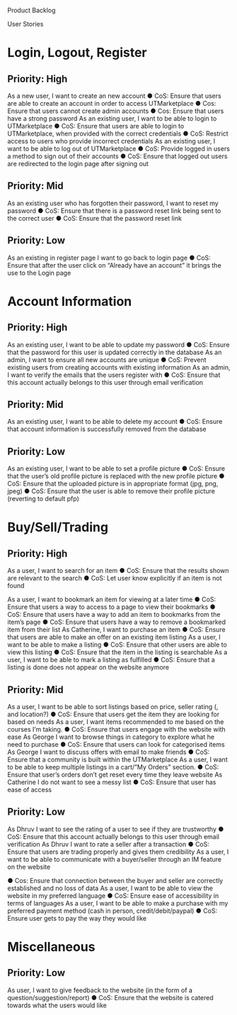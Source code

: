 Product Backlog

User Stories

# Login, Logout, Register

## Priority: High

As a new user, I want to create an new account
● CoS: Ensure that users are able to create an account in order to access UTMarketplace
● Cos: Ensure that users cannot create admin accounts
● Cos: Ensure that users have a strong password
As an existing user, I want to be able to login to UTMarketplace
● CoS: Ensure that users are able to login to UTMarketplace, when provided with the correct
credentials
● CoS: Restrict access to users who provide incorrect credentials
As an existing user, I want to be able to log out of UTMarketplace
● CoS: Provide logged in users a method to sign out of their accounts
● CoS: Ensure that logged out users are redirected to the login page after signing out

## Priority: Mid

As an existing user who has forgotten their password, I want to reset my password
● CoS: Ensure that there is a password reset link being sent to the correct user
● CoS: Ensure that the password reset link

## Priority: Low

As an existing in register page I want to go back to login page
● CoS: Ensure that after the user click on “Already have an account” it brings the use to the
Login page

# Account Information

## Priority: High

As an existing user, I want to be able to update my password
● CoS: Ensure that the password for this user is updated correctly in the database
As an admin, I want to ensure all new accounts are unique
● CoS: Prevent existing users from creating accounts with existing information
As an admin, I want to verify the emails that the users register with
● CoS: Ensure that this account actually belongs to this user through email verification

## Priority: Mid

As an existing user, I want to be able to delete my account
● CoS: Ensure that account information is successfully removed from the database


## Priority: Low

As an existing user, I want to be able to set a profile picture
● CoS: Ensure that the user’s old profile picture is replaced with the new profile picture
● CoS: Ensure that the uploaded picture is in appropriate format (jpg, png, jpeg)
● CoS: Ensure that the user is able to remove their profile picture (reverting to default pfp)

# Buy/Sell/Trading

## Priority: High

As a user, I want to search for an item
● CoS: Ensure that the results shown are relevant to the search
● CoS: Let user know explicitly if an item is not found

As a user, I want to bookmark an item for viewing at a later time
● CoS: Ensure that users a way to access to a page to view their bookmarks
● CoS: Ensure that users have a way to add an item to bookmarks from the item’s page
● CoS: Ensure that users have a way to remove a bookmarked item from their list
As Catherine, I want to purchase an item
● CoS: Ensure that users are able to make an offer on an existing item listing
As a user, I want to be able to make a listing
● CoS: Ensure that other users are able to view this listing
● CoS: Ensure that the item in the listing is searchable
As a user, I want to be able to mark a listing as fulfilled
● CoS: Ensure that a listing is done does not appear on the website anymore

## Priority: Mid

As a user, I want to be able to sort listings based on price, seller rating (, and location?)
● CoS: Ensure that users get the item they are looking for based on needs
As a user, I want items recommended to me based on the courses I’m taking.
● CoS: Ensure that users engage with the website with ease
As George I want to browse things in category to explore what he need to purchase
● CoS: Ensure that users can look for categorised items
As George I want to discuss offers with email to make friends
● CoS: Ensure that a community is built within the UTMarketplace
As a user, I want to be able to keep multiple listings in a cart/”My Orders” section.
● CoS: Ensure that user’s orders don’t get reset every time they leave website
As Catherine I do not want to see a messy list
● CoS: Ensure that user has ease of access

## Priority: Low

As Dhruv I want to see the rating of a user to see if they are trustworthy
● CoS: Ensure that this account actually belongs to this user through email verification
As Dhruv I want to rate a seller after a transaction
● CoS: Ensure that users are trading properly and gives them credibility
As a user, I want to be able to communicate with a buyer/seller through an IM feature on the website


● Cos: Ensure that connection between the buyer and seller are correctly established and no
loss of data
As a user, I want to be able to view the website in my preferred language
● CoS: Ensure ease of accessibility in terms of languages
As a user, I want to be able to make a purchase with my preferred payment method (cash in person,
credit/debit/paypal)
● CoS: Ensure user gets to pay the way they would like

# Miscellaneous

## Priority: Low

As user, I want to give feedback to the website (in the form of a question/suggestion/report)
● CoS: Ensure that the website is catered towards what the users would like


